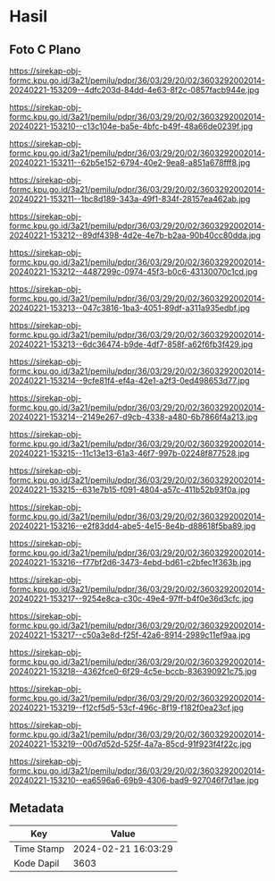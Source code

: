 # Hasil

## Foto C Plano

https://sirekap-obj-formc.kpu.go.id/3a21/pemilu/pdpr/36/03/29/20/02/3603292002014-20240221-153209--4dfc203d-84dd-4e63-8f2c-0857facb944e.jpg

https://sirekap-obj-formc.kpu.go.id/3a21/pemilu/pdpr/36/03/29/20/02/3603292002014-20240221-153210--c13c104e-ba5e-4bfc-b49f-48a66de0239f.jpg

https://sirekap-obj-formc.kpu.go.id/3a21/pemilu/pdpr/36/03/29/20/02/3603292002014-20240221-153211--62b5e152-6794-40e2-9ea8-a851a678fff8.jpg

https://sirekap-obj-formc.kpu.go.id/3a21/pemilu/pdpr/36/03/29/20/02/3603292002014-20240221-153211--1bc8d189-343a-49f1-834f-28157ea462ab.jpg

https://sirekap-obj-formc.kpu.go.id/3a21/pemilu/pdpr/36/03/29/20/02/3603292002014-20240221-153212--89df4398-4d2e-4e7b-b2aa-90b40cc80dda.jpg

https://sirekap-obj-formc.kpu.go.id/3a21/pemilu/pdpr/36/03/29/20/02/3603292002014-20240221-153212--4487299c-0974-45f3-b0c6-43130070c1cd.jpg

https://sirekap-obj-formc.kpu.go.id/3a21/pemilu/pdpr/36/03/29/20/02/3603292002014-20240221-153213--047c3816-1ba3-4051-89df-a311a935edbf.jpg

https://sirekap-obj-formc.kpu.go.id/3a21/pemilu/pdpr/36/03/29/20/02/3603292002014-20240221-153213--6dc36474-b9de-4df7-858f-a62f6fb3f429.jpg

https://sirekap-obj-formc.kpu.go.id/3a21/pemilu/pdpr/36/03/29/20/02/3603292002014-20240221-153214--9cfe81f4-ef4a-42e1-a2f3-0ed498653d77.jpg

https://sirekap-obj-formc.kpu.go.id/3a21/pemilu/pdpr/36/03/29/20/02/3603292002014-20240221-153214--2149e267-d9cb-4338-a480-6b7866f4a213.jpg

https://sirekap-obj-formc.kpu.go.id/3a21/pemilu/pdpr/36/03/29/20/02/3603292002014-20240221-153215--11c13e13-61a3-46f7-997b-02248f877528.jpg

https://sirekap-obj-formc.kpu.go.id/3a21/pemilu/pdpr/36/03/29/20/02/3603292002014-20240221-153215--631e7b15-f091-4804-a57c-411b52b93f0a.jpg

https://sirekap-obj-formc.kpu.go.id/3a21/pemilu/pdpr/36/03/29/20/02/3603292002014-20240221-153216--e2f83dd4-abe5-4e15-8e4b-d88618f5ba89.jpg

https://sirekap-obj-formc.kpu.go.id/3a21/pemilu/pdpr/36/03/29/20/02/3603292002014-20240221-153216--f77bf2d6-3473-4ebd-bd61-c2bfec1f363b.jpg

https://sirekap-obj-formc.kpu.go.id/3a21/pemilu/pdpr/36/03/29/20/02/3603292002014-20240221-153217--9254e8ca-c30c-49e4-97ff-b4f0e36d3cfc.jpg

https://sirekap-obj-formc.kpu.go.id/3a21/pemilu/pdpr/36/03/29/20/02/3603292002014-20240221-153217--c50a3e8d-f25f-42a6-8914-2989c11ef9aa.jpg

https://sirekap-obj-formc.kpu.go.id/3a21/pemilu/pdpr/36/03/29/20/02/3603292002014-20240221-153218--4362fce0-6f29-4c5e-bccb-836390921c75.jpg

https://sirekap-obj-formc.kpu.go.id/3a21/pemilu/pdpr/36/03/29/20/02/3603292002014-20240221-153219--f12cf5d5-53cf-496c-8f19-f182f0ea23cf.jpg

https://sirekap-obj-formc.kpu.go.id/3a21/pemilu/pdpr/36/03/29/20/02/3603292002014-20240221-153219--00d7d52d-525f-4a7a-85cd-91f923f4f22c.jpg

https://sirekap-obj-formc.kpu.go.id/3a21/pemilu/pdpr/36/03/29/20/02/3603292002014-20240221-153210--ea6596a6-69b9-4306-bad9-927046f7d1ae.jpg


## Metadata

| Key        | Value               |
| ---------- | ------------------- |
| Time Stamp | 2024-02-21 16:03:29 |
| Kode Dapil | 3603                |




